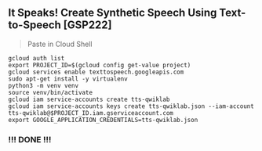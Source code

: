 ##  It Speaks! Create Synthetic Speech Using Text-to-Speech [GSP222]

> Paste in Cloud Shell

```
gcloud auth list
export PROJECT_ID=$(gcloud config get-value project)
gcloud services enable texttospeech.googleapis.com
sudo apt-get install -y virtualenv
python3 -m venv venv
source venv/bin/activate
gcloud iam service-accounts create tts-qwiklab
gcloud iam service-accounts keys create tts-qwiklab.json --iam-account tts-qwiklab@$PROJECT_ID.iam.gserviceaccount.com
export GOOGLE_APPLICATION_CREDENTIALS=tts-qwiklab.json
```

### !!! DONE !!!
